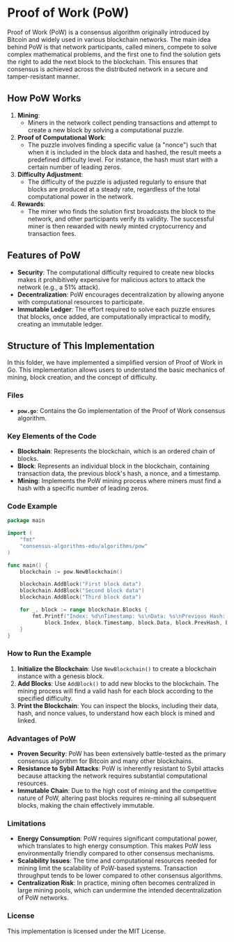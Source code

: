 # Proof of Work (PoW)

Proof of Work (PoW) is a consensus algorithm originally introduced by Bitcoin and widely used in various blockchain networks. The main idea behind PoW is that network participants, called miners, compete to solve complex mathematical problems, and the first one to find the solution gets the right to add the next block to the blockchain. This ensures that consensus is achieved across the distributed network in a secure and tamper-resistant manner.

## How PoW Works

1. **Mining**:
   - Miners in the network collect pending transactions and attempt to create a new block by solving a computational puzzle.
2. **Proof of Computational Work**:
   - The puzzle involves finding a specific value (a "nonce") such that when it is included in the block data and hashed, the result meets a predefined difficulty level. For instance, the hash must start with a certain number of leading zeros.
3. **Difficulty Adjustment**:
   - The difficulty of the puzzle is adjusted regularly to ensure that blocks are produced at a steady rate, regardless of the total computational power in the network.
4. **Rewards**:
   - The miner who finds the solution first broadcasts the block to the network, and other participants verify its validity. The successful miner is then rewarded with newly minted cryptocurrency and transaction fees.

## Features of PoW

- **Security**: The computational difficulty required to create new blocks makes it prohibitively expensive for malicious actors to attack the network (e.g., a 51% attack).
- **Decentralization**: PoW encourages decentralization by allowing anyone with computational resources to participate.
- **Immutable Ledger**: The effort required to solve each puzzle ensures that blocks, once added, are computationally impractical to modify, creating an immutable ledger.

## Structure of This Implementation

In this folder, we have implemented a simplified version of Proof of Work in Go. This implementation allows users to understand the basic mechanics of mining, block creation, and the concept of difficulty.

### Files

- **`pow.go`**: Contains the Go implementation of the Proof of Work consensus algorithm.

### Key Elements of the Code

- **Blockchain**: Represents the blockchain, which is an ordered chain of blocks.
- **Block**: Represents an individual block in the blockchain, containing transaction data, the previous block's hash, a nonce, and a timestamp.
- **Mining**: Implements the PoW mining process where miners must find a hash with a specific number of leading zeros.

### Code Example

```go
package main

import (
    "fmt"
    "consensus-algorithms-edu/algorithms/pow"
)

func main() {
    blockchain := pow.NewBlockchain()

    blockchain.AddBlock("First block data")
    blockchain.AddBlock("Second block data")
    blockchain.AddBlock("Third block data")

    for _, block := range blockchain.Blocks {
        fmt.Printf("Index: %d\nTimestamp: %s\nData: %s\nPrevious Hash: %s\nHash: %s\nNonce: %d\n\n", 
            block.Index, block.Timestamp, block.Data, block.PrevHash, block.Hash, block.Nonce)
    }
}
```

### How to Run the Example

1. **Initialize the Blockchain**: Use `NewBlockchain()` to create a blockchain instance with a genesis block.
2. **Add Blocks**: Use `AddBlock()` to add new blocks to the blockchain. The mining process will find a valid hash for each block according to the specified difficulty.
3. **Print the Blockchain**: You can inspect the blocks, including their data, hash, and nonce values, to understand how each block is mined and linked.

### Advantages of PoW

- **Proven Security**: PoW has been extensively battle-tested as the primary consensus algorithm for Bitcoin and many other blockchains.
- **Resistance to Sybil Attacks**: PoW is inherently resistant to Sybil attacks because attacking the network requires substantial computational resources.
- **Immutable Chain**: Due to the high cost of mining and the competitive nature of PoW, altering past blocks requires re-mining all subsequent blocks, making the chain effectively immutable.

### Limitations

- **Energy Consumption**: PoW requires significant computational power, which translates to high energy consumption. This makes PoW less environmentally friendly compared to other consensus mechanisms.
- **Scalability Issues**: The time and computational resources needed for mining limit the scalability of PoW-based systems. Transaction throughput tends to be lower compared to other consensus algorithms.
- **Centralization Risk**: In practice, mining often becomes centralized in large mining pools, which can undermine the intended decentralization of PoW networks.

### License

This implementation is licensed under the MIT License.
